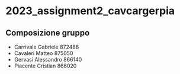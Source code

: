 
# 2023_assignment2_cavcargerpia


## Composizione gruppo

 - Carrivale Gabriele 872488
 - Cavaleri Matteo 875050 
 - Gervasi Alessandro 866140 
 - Piacente Cristian 866020